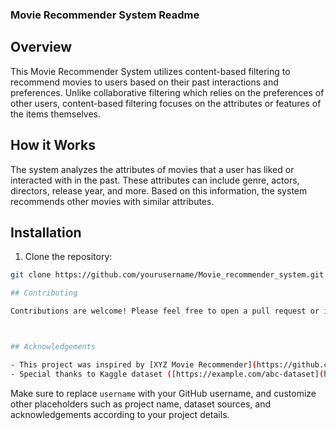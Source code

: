 ### Movie Recommender System Readme
## Overview
This Movie Recommender System utilizes content-based filtering to recommend movies to users based on their past interactions and preferences. Unlike collaborative filtering which relies on the preferences of other users, content-based filtering focuses on the attributes or features of the items themselves.

## How it Works
The system analyzes the attributes of movies that a user has liked or interacted with in the past. These attributes can include genre, actors, directors, release year, and more. Based on this information, the system recommends other movies with similar attributes.

## Installation

1. Clone the repository:

```bash
git clone https://github.com/yourusername/Movie_recommender_system.git

## Contributing

Contributions are welcome! Please feel free to open a pull request or issue.



## Acknowledgements

- This project was inspired by [XYZ Movie Recommender](https://github.com/xyz/movie-recommender).
- Special thanks to Kaggle dataset ([https://example.com/abc-dataset](https://www.kaggle.com/datasets/tmdb/tmdb-movie-metadata?resource=download)) for providing the movie data used in this project.
```

Make sure to replace `username` with your GitHub username, and customize other placeholders such as project name, dataset sources, and acknowledgements according to your project details.
